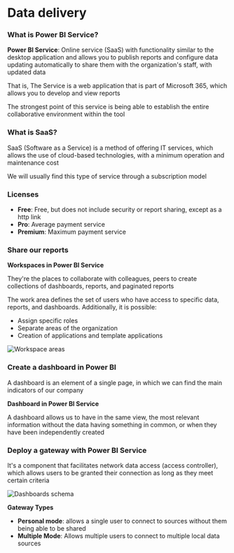 # Data delivery

### What is Power BI Service?

**Power BI Service**: Online service (SaaS) with functionality similar to the desktop application and allows you to publish reports and configure data updating automatically to share them with the organization's staff, with updated data

That is, The Service is a web application that is part of Microsoft 365, which allows you to develop and view reports

The strongest point of this service is being able to establish the entire collaborative environment within the tool

### What is SaaS?

SaaS (Software as a Service) is a method of offering IT services, which allows the use of cloud-based technologies, with a minimum operation and maintenance cost

We will usually find this type of service through a subscription model

### Licenses

* **Free**: Free, but does not include security or report sharing, except as a http link
* **Pro**: Average payment service
* **Premium**: Maximum payment service

### Share our reports

**Workspaces in Power BI Service**

They're the places to collaborate with colleagues, peers to create collections of dashboards, reports, and paginated reports

The work area defines the set of users who have access to specific data, reports, and dashboards. Additionally, it is possible:

* Assign specific roles
* Separate areas of the organization
* Creation of applications and template applications

![Workspace areas](https://i.imgur.com/qNl3vBR.png)

### Create a dashboard in Power BI

A dashboard is an element of a single page, in which we can find the main indicators of our company

**Dashboard in Power BI Service**

A dashboard allows us to have in the same view, the most relevant information without the data having something in common, or when they have been independently created

### Deploy a gateway with Power BI Service

It's a component that facilitates network data access (access controller), which allows users to be granted their connection as long as they meet certain criteria

![Dashboards schema](https://i.imgur.com/s0CeYsc.png)

**Gateway Types**

* **Personal mode**: allows a single user to connect to sources without them being able to be shared
* **Multiple Mode**: Allows multiple users to connect to multiple local data sources
